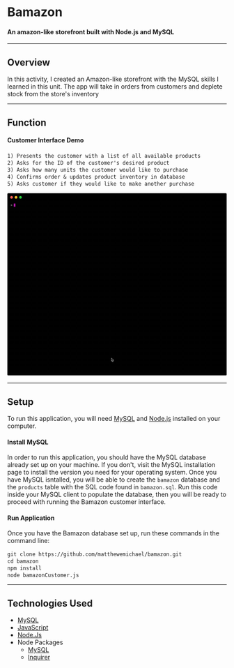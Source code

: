 # Bamazon 
#### An amazon-like storefront built with Node.js and MySQL

- - -

## Overview

In this activity, I created an Amazon-like storefront with the MySQL skills I learned in this unit. The app will take in orders from customers and deplete stock from the store's inventory

- - -

## Function

#### Customer Interface Demo

```
1) Presents the customer with a list of all available products
2) Asks for the ID of the customer's desired product
3) Asks how many units the customer would like to purchase
4) Confirms order & updates product inventory in database
5) Asks customer if they would like to make another purchase
```
![bamazon-demo](images/bamazonDemoLonger.gif)
- - -

## Setup
To run this application, you will need [MySQL](https://dev.mysql.com/doc/refman/8.0/en/installing.html) and [Node.js](https://nodejs.org/en/download/) installed on your computer.

#### Install MySQL

In order to run this application, you should have the MySQL database already set up on your machine. If you don't, visit the MySQL installation page to install the version you need for your operating system. Once you have MySQL isntalled, you will be able to create the `bamazon` database and the `products` table with the SQL code found in `bamazon.sql`. Run this code inside your MySQL client to populate the database, then you will be ready to proceed with running the Bamazon customer interface.

#### Run Application
Once you have the Bamazon database set up, run these commands in the command line:

```
git clone https://github.com/matthewemichael/bamazon.git
cd bamazon
npm install
node bamazonCustomer.js
```
- - -

## Technologies Used

* [MySQL](https://www.mysql.com)
* [JavaScript](https://www.javascript.com)
* [Node.Js](https://nodejs.org/en/)
* Node Packages
  * [MySQL](https://www.npmjs.com/package/mysql)
  * [Inquirer](https://www.npmjs.com/package/inquirer)
